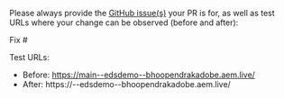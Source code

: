 Please always provide the [GitHub issue(s)](../issues) your PR is for, as well as test URLs where your change can be observed (before and after):

Fix #<gh-issue-id>

Test URLs:
- Before: https://main--edsdemo--bhoopendrakadobe.aem.live/
- After: https://<branch>--edsdemo--bhoopendrakadobe.aem.live/
